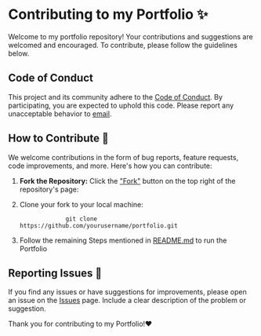 # Contributing to my Portfolio ✨

Welcome to my portfolio repository! Your contributions and suggestions are welcomed and encouraged. To contribute, please follow the guidelines below.

## Code of Conduct

This project and its community adhere to the [Code of Conduct](./CODE_OF_CONDUCT.md). By participating, you are expected to uphold this code. Please report any unacceptable behavior to [email](s.muhammadfiaz2003@gmail.com).

## How to Contribute 👻

We welcome contributions in the form of bug reports, feature requests, code improvements, and more. Here's how you can contribute:

1. **Fork the Repository:** Click the ["Fork"](https://github.com/leandrofelix-dev/portfolio/fork) button on the top right of the repository's page:


2. Clone your fork to your local machine:
   
                    git clone https://github.com/yourusername/portfolio.git
   
3. Follow the remaining Steps mentioned in [README.md](,/README.md) to run the Portfolio
 
## Reporting Issues 🐞

If you find any issues or have suggestions for improvements, please open an issue on the [Issues](https://github.com/leandrofelix-dev/portfolio/issues) page. Include a clear description of the problem or suggestion.

Thank you for contributing to my Portfolio!❤️
   
